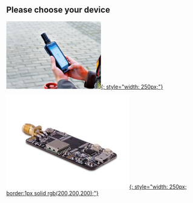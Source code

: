 ## Please choose your device

 [![](images/d303.jpg){: style="width: 250px;"} ](/d303-docs)
 
 [![](images/rtk-board.png){: style="width: 250px; border:1px solid rgb(200,200,200);"} ](/rtk-board)
